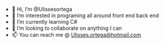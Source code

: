 - 👋 Hi, I’m @Ulissesortega
- 👀 I’m interested in programing all around front end back end
- 🌱 I’m currently learning C#
- 💞️ I’m looking to collaborate on anything I can
- 📫 You can reach me @ Ulisses.ortega@hotmail.com

<!---
Ulissesortega/Ulissesortega is a ✨ special ✨ repository because its `README.md` (this file) appears on your GitHub profile.
You can click the Preview link to take a look at your changes.
--->
